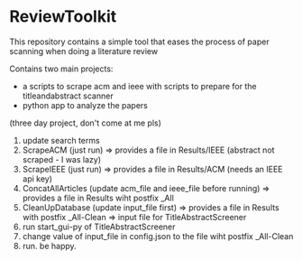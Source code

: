 # ReviewToolkit

This repository contains a simple tool that eases the process of paper scanning when doing a literature review

Contains two main projects:

* a scripts to scrape acm and ieee with scripts to prepare for the titleandabstract scanner
* python app to analyze the papers

(three day project, don't come at me pls)

1. update search terms
2. ScrapeACM (just run) => provides a file in Results/IEEE (abstract not scraped - I was lazy)
3. ScrapeIEEE (just run) => provides a file in Results/ACM (needs an IEEE api key)
4. ConcatAllArticles (update acm_file and ieee_file before running) => provides a file in Results wiht postfix _All
5. CleanUpDatabase (update input_file first) => provides a file in Results with postfix _All-Clean => input file for TitleAbstractScreener
6. run start_gui-py of TitleAbstractScreener
7. change value of input_file in config.json to the file wiht postfix _All-Clean
8. run. be happy.
